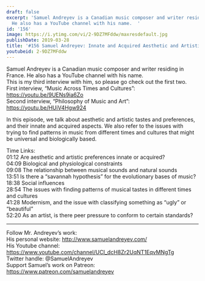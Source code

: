 ```yaml
---
draft: false
excerpt: 'Samuel Andreyev is a Canadian music composer and writer residing in France.
  He also has a YouTube channel with his name.  '
id: '156'
image: https://i.ytimg.com/vi/2-9DZ7MFddw/maxresdefault.jpg
publishDate: 2019-03-28
title: '#156 Samuel Andreyev: Innate and Acquired Aesthetic and Artistic Tastes'
youtubeid: 2-9DZ7MFddw
---
```

Samuel Andreyev is a Canadian music composer and writer residing in France. He also has a YouTube channel with his name.  
This is my third interview with him, so please go check out the first two.  
First interview, “Music Across Times and Cultures”: https://youtu.be/9UENs9ia6Zo  
Second interview, “Philosophy of Music and Art”: https://youtu.be/HUiV4Hgw924

In this episode, we talk about aesthetic and artistic tastes and preferences, and their innate and acquired aspects. We also refer to the issues with trying to find patterns in music from different times and cultures that might be universal and biologically based. 

Time Links:  
01:12  Are aesthetic and artistic preferences innate or acquired?  
04:09  Biological and physiological constraints                           
09:08  The relationship between musical sounds and natural sounds        
13:51  Is there a “savannah hypothesis” for the evolutionary bases of music?                
18:38  Social influences              
28:54  The issues with finding patterns of musical tastes in different times and cultures                   
41:28  Modernism, and the issue with classifying something as “ugly” or “beautiful”               
52:20  As an artist, is there peer pressure to conform to certain standards?  

---

Follow Mr. Andreyev’s work:  
His personal website: http://www.samuelandreyev.com/  
His Youtube channel: https://www.youtube.com/channel/UCI_dcH8Zr2UqNT1EqvMNgTg  
Twitter handle: @SamuelAndreyev  
Support Samuel’s work on Patreon: https://www.patreon.com/samuelandreyev
